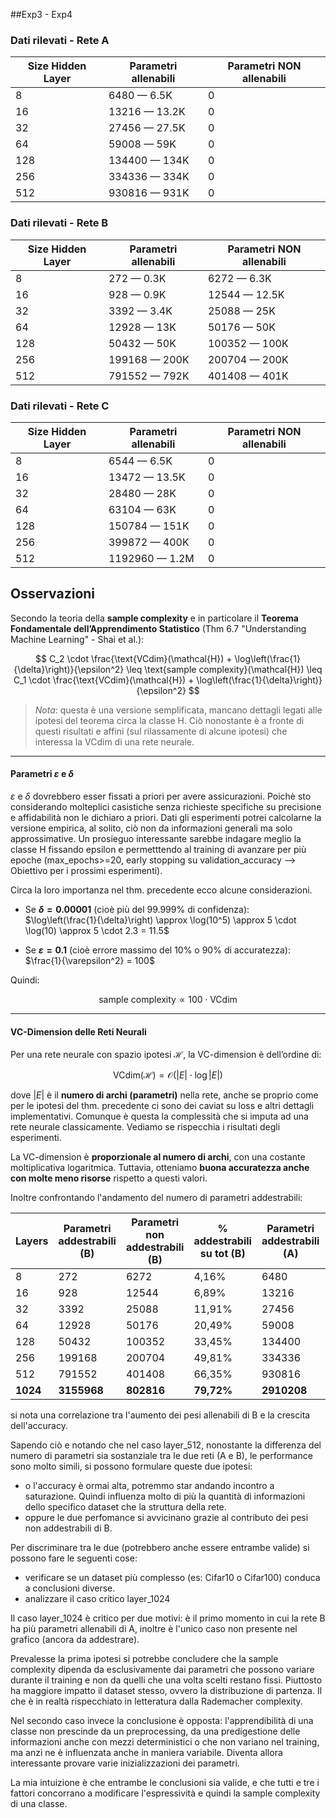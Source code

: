 ##Exp3 - Exp4

### Dati rilevati - Rete A
| Size Hidden Layer | Parametri allenabili | Parametri NON allenabili |
|-------------------|----------------------|---------------------------|
| 8                 | 6480 — 6.5K          | 0                         |
| 16                | 13216 — 13.2K        | 0                         |
| 32                | 27456 — 27.5K        | 0                         |
| 64                | 59008 — 59K          | 0                         |
| 128               | 134400 — 134K        | 0                         |
| 256               | 334336 — 334K        | 0                         |
| 512               | 930816 — 931K        | 0                         |

### Dati rilevati - Rete B
| Size Hidden Layer | Parametri allenabili | Parametri NON allenabili |
|-------------------|----------------------|---------------------------|
| 8                 | 272 — 0.3K           | 6272 — 6.3K               |
| 16                | 928 — 0.9K           | 12544 — 12.5K             |
| 32                | 3392 — 3.4K          | 25088 — 25K               |
| 64                | 12928 — 13K          | 50176 — 50K               |
| 128               | 50432 — 50K          | 100352 — 100K             |
| 256               | 199168 — 200K        | 200704 — 200K             |
| 512               | 791552 — 792K        | 401408 — 401K             |

### Dati rilevati - Rete C
| Size Hidden Layer | Parametri allenabili | Parametri NON allenabili |
|-------------------|----------------------|---------------------------|
| 8                 | 6544 — 6.5K          | 0                         |
| 16                | 13472 — 13.5K        | 0                         |
| 32                | 28480 — 28K          | 0                         |
| 64                | 63104 — 63K          | 0                         |
| 128               | 150784 — 151K        | 0                         |
| 256               | 399872 — 400K        | 0                         |
| 512               | 1192960 — 1.2M       | 0                         |


## Osservazioni
Secondo la teoria della **sample complexity** e in particolare il **Teorema Fondamentale dell’Apprendimento Statistico** (Thm 6.7 "Understanding Machine Learning" - Shai et al.):

$$
C_2 \cdot \frac{\text{VCdim}(\mathcal{H}) + \log\left(\frac{1}{\delta}\right)}{\epsilon^2} \leq \text{sample complexity}(\mathcal{H}) \leq C_1 \cdot \frac{\text{VCdim}(\mathcal{H}) + \log\left(\frac{1}{\delta}\right)}{\epsilon^2}
$$

> *Nota*: questa è una versione semplificata, mancano dettagli legati alle ipotesi del teorema circa la classe H. Ciò nonostante è a fronte di questi risultati e affini (sul rilassamente di alcune ipotesi) che interessa la VCdim di una rete neurale.

---

#### Parametri $\varepsilon$ e $\delta$

$\varepsilon$ e $\delta$ dovrebbero esser fissati a priori per avere assicurazioni. Poichè sto considerando molteplici casistiche senza richieste specifiche su precisione e affidabilità non le dichiaro a priori. Dati gli esperimenti potrei calcolarne la versione empirica, al solito, ciò non da informazioni generali ma solo approssimative.
Un prosieguo interessante sarebbe indagare meglio la classe H fissando epsilon e permetttendo al training di avanzare per più epoche (max_epochs>=20, early stopping su validation_accuracy --> Obiettivo per i prossimi esperimenti).

Circa la loro importanza nel thm. precedente ecco alcune considerazioni.

* Se **$\delta = 0.00001$** (cioè più del 99.999% di confidenza): <br>
  $\log\left(\frac{1}{\delta}\right) \approx \log(10^5) \approx 5 \cdot \log(10) \approx 5 \cdot 2.3 = 11.5$

* Se **$\varepsilon = 0.1$** (cioè errore massimo del 10% o 90% di accuratezza): <br>
  $\frac{1}{\varepsilon^2} = 100$
  
  
Quindi:

  $$
  \text{sample complexity} \propto 100 \cdot \text{VCdim}
  $$

---

#### VC-Dimension delle Reti Neurali

Per una rete neurale con spazio ipotesi $\mathcal{H}$, la VC-dimension è dell’ordine di:

$$
\text{VCdim}(\mathcal{H}) = \mathcal{O}(|E| \cdot \log |E|)
$$

dove $|E|$ è il **numero di archi (parametri)** nella rete, anche se proprio come per le ipotesi del thm. precedente ci sono dei caviat su loss e altri dettagli implementativi. Comunque è questa la complessità che si imputa ad una rete neurale classicamente. Vediamo se rispecchia i risultati degli esperimenti.

La VC-dimension è **proporzionale al numero di archi**, con una costante moltiplicativa logaritmica. Tuttavia, otteniamo **buona accuratezza anche con molte meno risorse** rispetto a questi valori.
<br>

Inoltre confrontando l'andamento del numero di parametri addestrabili:

| Layers | Parametri addestrabili (B) | Parametri non addestrabili (B) | % addestrabili su tot (B) | Parametri addestrabili (A) | Differenza A - B |
|--------|-----------------------------|----------------------------------|----------------------------|------------------------------|------------------|
| 8      | 272                         | 6272                             | 4,16%                      | 6480                         | 6208             |
| 16     | 928                         | 12544                            | 6,89%                      | 13216                        | 12288            |
| 32     | 3392                        | 25088                            | 11,91%                     | 27456                        | 24064            |
| 64     | 12928                       | 50176                            | 20,49%                     | 59008                        | 46080            |
| 128    | 50432                       | 100352                           | 33,45%                     | 134400                       | 83968            |
| 256    | 199168                      | 200704                           | 49,81%                     | 334336                       | 135168           |
| 512    | 791552                      | 401408                           | 66,35%                     | 930816                       | 139264           |
| **1024** | **3155968**               | **802816**                       | **79,72%**                 | **2910208**                  | **-245760**      |

si nota una correlazione tra l'aumento dei pesi allenabili di B e la crescita dell'accuracy.

Sapendo ciò e notando che nel caso layer_512, nonostante la differenza del numero di parametri sia sostanziale tra le due reti (A e B), le performance sono molto simili, si possono formulare queste due ipotesi:
* o l'accuracy è ormai alta, potremmo star andando incontro a saturazione. Quindi influenza molto di più la quantità di informazioni dello specifico dataset che la struttura della rete.
* oppure le due perfomance si avvicinano grazie al contributo dei pesi non addestrabili di B.

Per discriminare tra le due (potrebbero anche essere entrambe valide) si possono fare le seguenti cose:
* verificare se un dataset più complesso (es: Cifar10 o Cifar100) conduca a conclusioni diverse.
* analizzare il caso critico layer_1024

Il caso layer_1024 è critico per due motivi: è il primo momento in cui la rete B ha più parametri allenabili di A, inoltre è l'unico caso non presente nel grafico (ancora da addestrare).

Prevalesse la prima ipotesi si potrebbe concludere che la sample complexity dipenda da esclusivamente dai parametri che possono variare durante il training e non da quelli che una volta scelti restano fissi. Piuttosto ha maggiore impatto il dataset stesso, ovvero la distribuzione di partenza. Il che è in realtà rispecchiato in letteratura dalla Rademacher complexity.

Nel secondo caso invece la conclusione è opposta: l'apprendibilità di una classe non prescinde da un preprocessing, da una predigestione delle informazioni anche con mezzi deterministici o che non variano nel training, ma anzi ne è influenzata anche in maniera variabile. Diventa allora interessante provare varie inizializzazioni dei parametri.

La mia intuizione è che entrambe le conclusioni sia valide, e che tutti e tre i fattori concorrano a modificare l'espressività e quindi la sample complexity di una classe.
